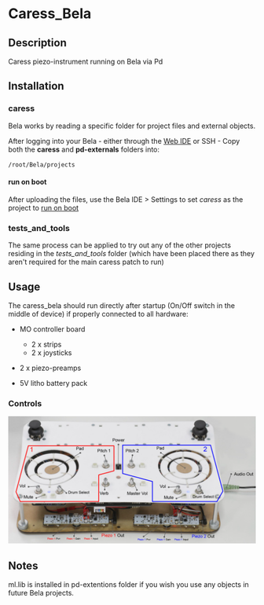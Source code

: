 # Caress_Bela
## Description
Caress piezo-instrument running on Bela via Pd

## Installation
### caress
Bela works by reading a specific folder for project files and external objects.

After logging into your Bela - either through the [Web IDE](http://bela.local) or SSH - Copy both the __caress__ and __pd-externals__ folders into:
```
/root/Bela/projects
```
#### run on boot
After uploading the files, use the Bela IDE > Settings to set _caress_ as the project to [run on boot](https://github.com/BelaPlatform/Bela/wiki/Running-Bela-projects-automatically-on-boot) 

### tests_and_tools
The same process can be applied to try out any of the other projects residing in the _tests_and_tools_ folder (which have been placed there as they aren't required for the main caress patch to run)

## Usage
The caress_bela should run directly after startup (On/Off switch in the middle of device) if properly connected to all hardware: 
- MO controller board 
 
    - 2 x strips
    - 2 x joysticks
    
- 2 x piezo-preamps
- 5V litho battery pack

### Controls

![caress_bela - controls](https://github.com/irllabs/caress_bela/blob/master/documentation/caress_controls.png "caress_bela - controls")

## Notes

ml.lib is installed in pd-extentions folder if you wish you use any objects in future Bela projects.
